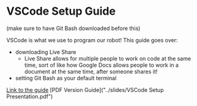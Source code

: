 # VSCode Setup Guide

(make sure to have Git Bash downloaded before this)

VSCode is what we use to program our robot! This guide goes over:
* downloading Live Share
    * Live Share allows for multiple people to work on code at the same time, sort of like how Google Docs allows people to work in a document at the same time, after someone shares it!
* setting Git Bash as your default terminal

[Link to the guide](https://docs.google.com/presentation/d/1KZAGwCA-hJgnCuoqe4jUZ04sJNHU2n6XHczw8CtHayw/edit?usp=sharing)
[PDF Version Guide]("../slides/VSCode Setup Presentation.pdf")
